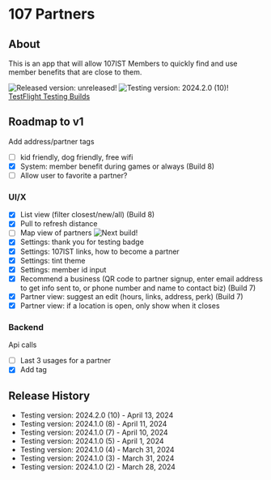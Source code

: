 # 107 Partners

## About

This is an app that will allow 107IST Members to quickly find and use member benefits that are close to them.

![Released version: unreleased!](https://img.shields.io/badge/Released_version-unreleased-purple)
![Testing version: 2024.2.0 (10)!](<https://img.shields.io/badge/Testing_version-2024.2.0_(10)-blue>)  
[TestFlight Testing Builds](https://testflight.apple.com/join/Fjx7M16y)

## Roadmap to v1

Add address/partner tags

- [ ] kid friendly, dog friendly, free wifi
- [x] System: member benefit during games or always (Build 8)
- [ ] Allow user to favorite a partner?

### UI/X

- [x] List view (filter closest/new/all) (Build 8)
- [x] Pull to refresh distance
- [ ] Map view of partners ![Next build!](https://img.shields.io/badge/next_build-green)
- [x] Settings: thank you for testing badge
- [x] Settings: 107IST links, how to become a partner
- [x] Settings: tint theme
- [x] Settings: member id input
- [x] Recommend a business (QR code to partner signup, enter email address to get info sent to, or phone number and name to contact biz) (Build 7)
- [x] Partner view: suggest an edit (hours, links, address, perk) (Build 7)
- [x] Partner view: if a location is open, only show when it closes

### Backend

Api calls

- [ ] Last 3 usages for a partner
- [x] Add tag

## Release History

- Testing version: 2024.2.0 (10) - April 13, 2024
- Testing version: 2024.1.0 (8) - April 11, 2024
- Testing version: 2024.1.0 (7) - April 10, 2024
- Testing version: 2024.1.0 (5) - April 1, 2024
- Testing version: 2024.1.0 (4) - March 31, 2024
- Testing version: 2024.1.0 (3) - March 31, 2024
- Testing version: 2024.1.0 (2) - March 28, 2024
